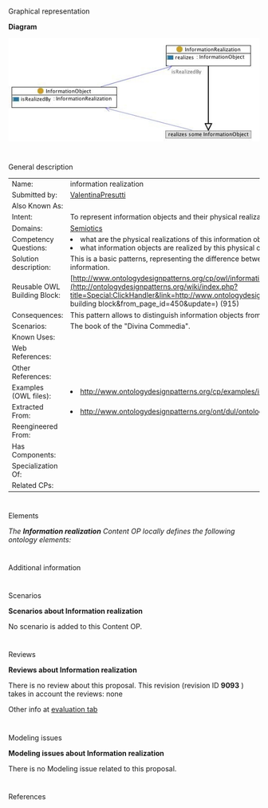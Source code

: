 # 

 Graphical representation



__Diagram__ 





[![Image:informationrealization.jpg](./Informationrealization.jpg)](../Image/Informationrealization.jpg.md "Image:informationrealization.jpg")





# 

 General description




|  |  |
| --- | --- |
|  Name:  |  information realization  |
|  Submitted by:  | [ValentinaPresutti](../User/ValentinaPresutti.md "User:ValentinaPresutti")  |
|  Also Known As:  |  |
|  Intent:  |  To represent information objects and their physical realization.  |
|  Domains:  | [Semiotics](../Community/Semiotics.md "Community:Semiotics")  |
|  Competency Questions:  | <li>       what are the physical realizations of this information object?      </li><li>       what information objects are realized by this physical object?      </li> |
|  Solution description:  |  This is a basic patterns, representing the difference between abstract and realized (manifested, concrete, etc.) information.  |
|  Reusable OWL Building Block:  | [http://www.ontologydesignpatterns.org/cp/owl/informationrealization.owl](http://ontologydesignpatterns.org/wiki/index.php?title=Special:ClickHandler&link=http://www.ontologydesignpatterns.org/cp/owl/informationrealization.owl&message=OWL building block&from_page_id=450&update=)  (915)  |
|  Consequences:  |  This pattern allows to distinguish information objects from their concrete realizations.  |
|  Scenarios:  |  The book of the "Divina Commedia".  |
|  Known Uses:  |  |
|  Web References:  |  |
|  Other References:  |  |
|  Examples (OWL files):  | <li><a class="external free" href="http://www.ontologydesignpatterns.org/cp/examples/informationrealization/IMeMine.owl" rel="nofollow" title="http://www.ontologydesignpatterns.org/cp/examples/informationrealization/IMeMine.owl">        http://www.ontologydesignpatterns.org/cp/examples/informationrealization/IMeMine.owl       </a></li> |
|  Extracted From:  | <li><a class="external free" href="http://www.ontologydesignpatterns.org/ont/dul/ontologies/DUL.owl" rel="nofollow" title="http://www.ontologydesignpatterns.org/ont/dul/ontologies/DUL.owl">        http://www.ontologydesignpatterns.org/ont/dul/ontologies/DUL.owl       </a></li> |
|  Reengineered From:  |  |
|  Has Components:  |  |
|  Specialization Of:  |  |
|  Related CPs:  |  |



  





# 

 Elements



_The
 __Information realization__ 
 Content OP locally defines the following ontology elements:_ 




# 

 Additional information



# 

 Scenarios




__Scenarios about Information realization__ 


 No scenario is added to this Content OP.
 




# 

 Reviews




__Reviews about Information realization__ 


 There is no review about this proposal.
This revision (revision ID
 __9093__ 
 ) takes in account the reviews: none
 



 Other info at
 [evaluation tab](http://ontologydesignpatterns.org/wiki/index.php?title=Submissions:Information_realization&action=evaluation "http://ontologydesignpatterns.org/wiki/index.php?title=Submissions:Information_realization&action=evaluation") 





  





# 

 Modeling issues




__Modeling issues about Information realization__ 


 There is no Modeling issue related to this proposal.
 




  





# 

 References